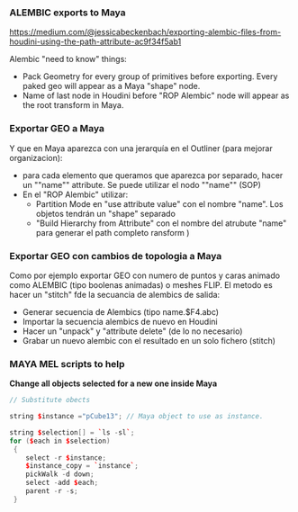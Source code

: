 
### ALEMBIC exports to Maya

https://medium.com/@jessicabeckenbach/exporting-alembic-files-from-houdini-using-the-path-attribute-ac9f34f5ab1

Alembic "need to know" things:   
- Pack Geometry for every group of primitives before exporting. Every paked geo will appear as a Maya "shape" node.   
- Name of last node in Houdini before "ROP Alembic" node will appear as the root transform in Maya.

### Exportar GEO a Maya   
Y que en Maya aparezca con una jerarquía en el Outliner (para mejorar organizacion):
- para cada elemento que queramos que aparezca por separado, hacer un ""name"" attribute. Se puede utilizar el nodo ""name"" (SOP)
- En el "ROP Alembic" utilizar:
   - Partition Mode en "use attribute value" con el nombre "name". Los objetos tendrán un "shape" separado
   - "Build Hierarchy from Attribute" con el nombre del atrubute "name" para generar el path completo ransform )



### Exportar GEO con cambios de topologia a Maya   

Como por ejemplo exportar GEO con numero de puntos y caras animado como ALEMBIC (tipo boolenas animadas) o meshes FLIP.
El metodo es hacer un "stitch" fde la secuancia de alembics de salida:
- Generar secuencia de Alembics (tipo name.$F4.abc)
- Importar la secuencia  alembics de nuevo en Houdini
- Hacer un "unpack" y "attribute delete" (de lo no necesario)
- Grabar un nuevo alembic con el resultado en un solo fichero (stitch)


### MAYA MEL scripts to help   

**Change all objects selected for a new one inside Maya**   
   
```C++
// Substitute obects 

string $instance ="pCube13"; // Maya object to use as instance.

string $selection[] = `ls -sl`;
for ($each in $selection)
 {
    select -r $instance;
    $instance_copy = `instance`;
    pickWalk -d down;
    select -add $each;
    parent -r -s;
 }
```
